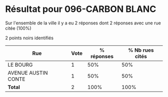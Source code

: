 # Résultat pour 096-CARBON BLANC

Sur l'ensemble de la ville il y a eu 2 réponses dont 2 réponses avec une rue citée (100%)

2 points noirs identifiés

| Rue | Vote | % réponses | % Nb rues cités|
|-----|------|------------|----------------|
| LE BOURG | 1 | 50% | 50%|
| AVENUE AUSTIN CONTE | 1 | 50% | 50%|
| **Total** | 2 | 100% | 100%|

